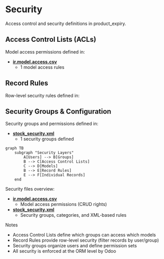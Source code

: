 # Security

Access control and security definitions in product_expiry.

## Access Control Lists (ACLs)

Model access permissions defined in:
- **[ir.model.access.csv](../product_expiry/security/ir.model.access.csv)**
  - 1 model access rules

## Record Rules

Row-level security rules defined in:

## Security Groups & Configuration

Security groups and permissions defined in:
- **[stock_security.xml](../product_expiry/security/stock_security.xml)**
  - 1 security groups defined

```mermaid
graph TB
    subgraph "Security Layers"
        A[Users] --> B[Groups]
        B --> C[Access Control Lists]
        C --> D[Models]
        B --> E[Record Rules]
        E --> F[Individual Records]
    end
```

Security files overview:
- **[ir.model.access.csv](../product_expiry/security/ir.model.access.csv)**
  - Model access permissions (CRUD rights)
- **[stock_security.xml](../product_expiry/security/stock_security.xml)**
  - Security groups, categories, and XML-based rules

Notes
- Access Control Lists define which groups can access which models
- Record Rules provide row-level security (filter records by user/group)
- Security groups organize users and define permission sets
- All security is enforced at the ORM level by Odoo
